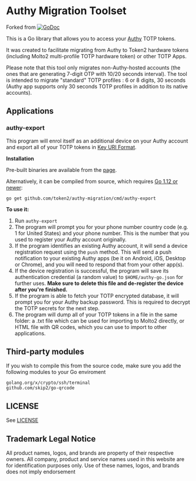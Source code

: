 # Authy Migration Toolset


Forked from [![GoDoc](https://godoc.org/github.com/alexzorin/authy?status.svg)](https://godoc.org/github.com/alexzorin/authy)

This is a Go library that allows you to access your [Authy](https://authy.com) TOTP tokens.

It was created to facilitate migrating from Authy to Token2 hardware tokens (including Molto2 multi-profile TOTP hardware token) or other TOTP Apps.


Please note that this tool only migrates non-Authy-hosted accounts (the ones that are generating 7-digit OTP with 10/20 seconds interval). The tool is intended to migrate "standard" TOTP profiles : 6 or 8 digits, 30 seconds (Authy app supports only 30 seconds TOTP profiles in addition to its native accounts).

## Applications

### authy-export
This program will enrol itself as an additional device on your Authy account and export all of your TOTP tokens in [Key URI Format](https://github.com/google/google-authenticator/wiki/Key-Uri-Format).

**Installation**

Pre-built binaries are available from the [page](https://www.token2.swiss/site/page/how-to-transfer-totp-profiles-from-authy-to-a-token2-hardware-token).

Alternatively, it can be compiled from source, which requires [Go 1.12 or newer](https://golang.org/doc/install):

```shell
go get github.com/token2/authy-migration/cmd/authy-export
```

**To use it:**

1. Run `authy-export`
2. The program will prompt you for your phone number country code (e.g. 1 for United States) and your phone number. This is the number that you used to register your Authy account originally.
3. If the program identifies an existing Authy account, it will send a device registration request using the `push` method. This will send a push notification to your existing Authy apps (be it on Android, iOS, Desktop or Chrome), and you will need to respond that from your other app(s).
4. If the device registration is successful, the program will save its authentication credential (a random value) to `$HOME/authy-go.json` for further uses. **Make sure to delete this file and de-register the device after you're finished.**
5. If the program is able to fetch your TOTP encrypted database, it will prompt you for your Authy backup password. This is required to decrypt the TOTP secrets for the next step. 
6. The program will dump all of your TOTP tokens in a file in the same folder: a .txt file which can be used for importing to Molto2 directly, or HTML file with QR codes, which you can use to import to other applications.

## Third-party modules
If you wish to compile this from the source code, make sure you add the following modules to your Go enviroment

``` 
golang.org/x/crypto/ssh/terminal
github.com/skip2/go-qrcode
```


## LICENSE

See [LICENSE](LICENSE)

## Trademark Legal Notice

All product names, logos, and brands are property of their respective owners. All company, product and service names used in this website are for identification purposes only. Use of these names, logos, and brands does not imply endorsement
